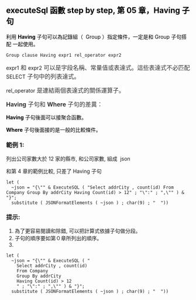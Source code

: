 <h2><span style="color: rgb(0, 0, 0);">executeSql 函數 step by step, 第 05 章，Having 子句</span></h2><p><span style="color: rgb(0, 0, 0);">利用 </span><span style="color: rgb(0, 0, 0);"><strong>Having</strong></span><span style="color: rgb(0, 0, 0);"> 子句可以為記錄組（ &nbsp;Group ）指定條件，一定是和 Group 子句搭配 一起使用。</span></p><pre><code >Group clause Having expr1 rel_operator expr2</code></pre><p>expr1<span style="color: rgb(51, 51, 51); background-color: rgb(255, 255, 255); font-size: 16px;"> 和 </span>expr2<span style="color: rgb(51, 51, 51); background-color: rgb(255, 255, 255); font-size: 16px;"> 可以是字段名稱、常量值或表達式。這些表達式不必匹配 </span>SELECT<span style="color: rgb(51, 51, 51); background-color: rgb(255, 255, 255); font-size: 16px;"> 子句中的列表達式。</span></p><p>rel_operator<span style="color: rgb(51, 51, 51); background-color: rgb(255, 255, 255); font-size: 16px;"> 是連結兩個表達式的關係運算子。</span></p><p><span style="color: rgb(51, 51, 51); background-color: rgb(255, 255, 255); font-size: 16px;"><strong>Having</strong></span><span style="color: rgb(51, 51, 51); background-color: rgb(255, 255, 255); font-size: 16px;"> 子句和 </span><span style="color: rgb(51, 51, 51); background-color: rgb(255, 255, 255); font-size: 16px;"><strong>Where</strong></span><span style="color: rgb(51, 51, 51); background-color: rgb(255, 255, 255); font-size: 16px;"> 子句的差異：</span></p><p><span style="color: rgb(0, 0, 0);"><strong>Having</strong></span><span style="color: rgb(0, 0, 0);"> 子句後面可以接聚合函數。</span></p><p><span style="color: rgb(0, 0, 0);"><strong>Where</strong></span><span style="color: rgb(0, 0, 0);"> 子句後面接的是一般的比較條件。</span></p><h3 style="text-align: start; line-height: 1.2;">範例 1:</h3><p style="text-align: start;">列出公司家數大於 12 家的縣市, 和公司家數, 組成 &nbsp;json</p><p style="text-align: start;">和第 4 章的範例比較, 只差了 Having 子句</p><pre><code >let (
  ~json = "{\"" & ExecuteSQL ( "Select addrCity , count(id) From Company Group By addrCity Having Count(id) &gt; 12" ; "\":" ; ",\"" ) & "}";
  substitute ( JSONFormatElements ( ~json ) ; char(9) ; "  "))</code></pre><h3 style="text-align: start; line-height: 1.2;">提示:</h3><ol><li style="text-align: start;">為了更容易閱讀和除錯, 可以把計算式依據子句做分段。</li><li style="text-align: start;">子句的順序要如第０章所列出的順序。</li><li style="text-align: start;"></li></ol><pre><code >let (  
  ~json = "{\"" & ExecuteSQL ( "    
    Select addrCity , count(id)     
    From Company     
    Group By addrCity     
    Having Count(id) &gt; 12     
    " ; "\":" ; ",\"" ) & "}";  
  substitute ( JSONFormatElements ( ~json ) ; char(9) ; "  "))</code></pre><p><br></p>